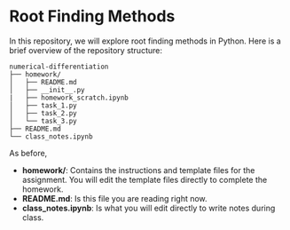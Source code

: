 # Root Finding Methods

In this repository, we will explore root finding methods in Python. Here is a brief overview of the repository structure:
```
numerical-differentiation
├── homework/
│   ├── README.md
│   ├── __init__.py
|   ├── homework_scratch.ipynb
│   ├── task_1.py
│   ├── task_2.py
│   └── task_3.py
├── README.md
└── class_notes.ipynb
```
As before,
- **homework/**: Contains the instructions and template files for the assignment. You will edit the template files directly to complete the homework.
- **README.md**: Is this file you are reading right now.
- **class_notes.ipynb**: Is what you will edit directly to write notes during class.
